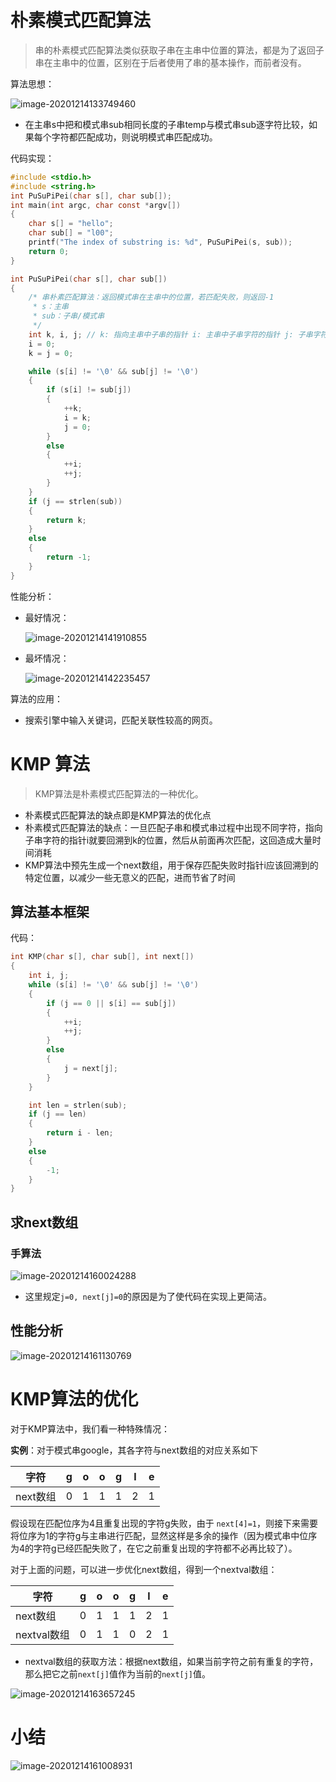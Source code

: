 # 朴素模式匹配算法

>   串的朴素模式匹配算法类似获取子串在主串中位置的算法，都是为了返回子串在主串中的位置，区别在于后者使用了串的基本操作，而前者没有。

算法思想：

![image-20201214133749460](https://gitee.com/llillz/images/raw/master/image-20201214133749460.png)

-   在主串s中把和模式串sub相同长度的子串temp与模式串sub逐字符比较，如果每个字符都匹配成功，则说明模式串匹配成功。



代码实现：

```c
#include <stdio.h>
#include <string.h>
int PuSuPiPei(char s[], char sub[]);
int main(int argc, char const *argv[])
{
    char s[] = "hello";
    char sub[] = "l00";
    printf("The index of substring is: %d", PuSuPiPei(s, sub));
    return 0;
}

int PuSuPiPei(char s[], char sub[])
{
    /* 串朴素匹配算法：返回模式串在主串中的位置，若匹配失败，则返回-1
     * s：主串
     * sub：子串/模式串
     */
    int k, i, j; // k: 指向主串中子串的指针 i: 主串中子串字符的指针 j: 子串字符的指针
    i = 0;
    k = j = 0;

    while (s[i] != '\0' && sub[j] != '\0')
    {
        if (s[i] != sub[j])
        {
            ++k;
            i = k;
            j = 0;
        }
        else
        {
            ++i;
            ++j;
        }
    }
    if (j == strlen(sub))
    {
        return k;
    }
    else
    {
        return -1;
    }
}
```



性能分析：

-   最好情况：

    ![image-20201214141910855](https://gitee.com/llillz/images/raw/master/image-20201214141910855.png)

-   最坏情况：

    ![image-20201214142235457](https://gitee.com/llillz/images/raw/master/image-20201214142235457.png)



算法的应用：

-   搜索引擎中输入关键词，匹配关联性较高的网页。



# KMP 算法

>   KMP算法是朴素模式匹配算法的一种优化。

-   朴素模式匹配算法的缺点即是KMP算法的优化点
-   朴素模式匹配算法的缺点：一旦匹配子串和模式串过程中出现不同字符，指向子串字符的指针i就要回溯到k的位置，然后从前面再次匹配，这回造成大量时间消耗
-   KMP算法中预先生成一个next数组，用于保存匹配失败时指针i应该回溯到的特定位置，以减少一些无意义的匹配，进而节省了时间

## 算法基本框架



代码：

```c
int KMP(char s[], char sub[], int next[])
{
    int i, j;
    while (s[i] != '\0' && sub[j] != '\0')
    {
        if (j == 0 || s[i] == sub[j])
        {
            ++i;
            ++j;
        }
        else
        {
            j = next[j];
        }
    }

    int len = strlen(sub);
    if (j == len)
    {
        return i - len;
    }
    else
    {
        -1;
    }
}

```



## 求next数组

### 手算法

![image-20201214160024288](https://gitee.com/llillz/images/raw/master/image-20201214160024288.png)

-   这里规定`j=0, next[j]=0`的原因是为了使代码在实现上更简洁。



## 性能分析

![image-20201214161130769](https://gitee.com/llillz/images/raw/master/image-20201214161130769.png)



# KMP算法的优化

对于KMP算法中，我们看一种特殊情况：

**实例**：对于模式串google，其各字符与next数组的对应关系如下

| 字符     | g    | o    | o    | g    | l    | e    |
| -------- | ---- | ---- | ---- | ---- | ---- | ---- |
| next数组 | 0    | 1    | 1    | 1    | 2    | 1    |

假设现在匹配位序为4且重复出现的字符g失败，由于 `next[4]=1`，则接下来需要将位序为1的字符g与主串进行匹配，显然这样是多余的操作（因为模式串中位序为4的字符g已经匹配失败了，在它之前重复出现的字符都不必再比较了）。



对于上面的问题，可以进一步优化next数组，得到一个nextval数组：

| 字符        | g    | o    | o    | g    | l    | e    |
| ----------- | ---- | ---- | ---- | ---- | ---- | ---- |
| next数组    | 0    | 1    | 1    | 1    | 2    | 1    |
| nextval数组 | 0    | 1    | 1    | 0    | 2    | 1    |

-   nextval数组的获取方法：根据next数组，如果当前字符之前有重复的字符，那么把它之前`next[j]`值作为当前的`next[j]`值。



![image-20201214163657245](https://gitee.com/llillz/images/raw/master/image-20201214163657245.png)

# 小结

![image-20201214161008931](https://gitee.com/llillz/images/raw/master/image-20201214161008931.png)